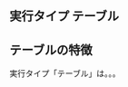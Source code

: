 
<Section>

# 実行タイプ テーブル

</Section>

<Section>

## テーブルの特徴

実行タイプ「テーブル」は。。。

<!-- ターミナルタブのイメージ -->


</Section>

<Section>

## 

</Section>
